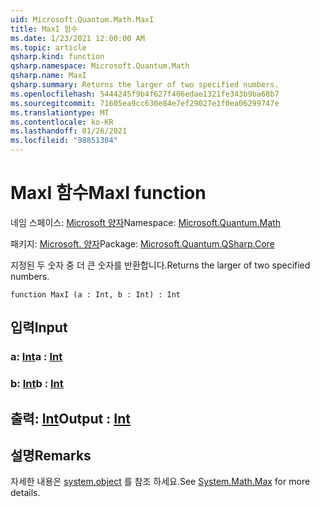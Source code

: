 ```yaml
---
uid: Microsoft.Quantum.Math.MaxI
title: MaxI 함수
ms.date: 1/23/2021 12:00:00 AM
ms.topic: article
qsharp.kind: function
qsharp.namespace: Microsoft.Quantum.Math
qsharp.name: MaxI
qsharp.summary: Returns the larger of two specified numbers.
ms.openlocfilehash: 5444245f9b4f627f406edae1321fe343b9ba68b7
ms.sourcegitcommit: 71605ea9cc630e84e7ef29027e1f0ea06299747e
ms.translationtype: MT
ms.contentlocale: ko-KR
ms.lasthandoff: 01/26/2021
ms.locfileid: "98851304"
---
```

# <a name="maxi-function"></a><span data-ttu-id="fcbde-102">MaxI 함수</span><span class="sxs-lookup"><span data-stu-id="fcbde-102">MaxI function</span></span>

<span data-ttu-id="fcbde-103">네임 스페이스: [Microsoft 양자](xref:Microsoft.Quantum.Math)</span><span class="sxs-lookup"><span data-stu-id="fcbde-103">Namespace: [Microsoft.Quantum.Math](xref:Microsoft.Quantum.Math)</span></span>

<span data-ttu-id="fcbde-104">패키지: [Microsoft. 양자](https://nuget.org/packages/Microsoft.Quantum.QSharp.Core)</span><span class="sxs-lookup"><span data-stu-id="fcbde-104">Package: [Microsoft.Quantum.QSharp.Core](https://nuget.org/packages/Microsoft.Quantum.QSharp.Core)</span></span>


<span data-ttu-id="fcbde-105">지정된 두 숫자 중 더 큰 숫자를 반환합니다.</span><span class="sxs-lookup"><span data-stu-id="fcbde-105">Returns the larger of two specified numbers.</span></span>

```qsharp
function MaxI (a : Int, b : Int) : Int
```


## <a name="input"></a><span data-ttu-id="fcbde-106">입력</span><span class="sxs-lookup"><span data-stu-id="fcbde-106">Input</span></span>

### <a name="a--int"></a><span data-ttu-id="fcbde-107">a: [Int](xref:microsoft.quantum.lang-ref.int)</span><span class="sxs-lookup"><span data-stu-id="fcbde-107">a : [Int](xref:microsoft.quantum.lang-ref.int)</span></span>




### <a name="b--int"></a><span data-ttu-id="fcbde-108">b: [Int](xref:microsoft.quantum.lang-ref.int)</span><span class="sxs-lookup"><span data-stu-id="fcbde-108">b : [Int](xref:microsoft.quantum.lang-ref.int)</span></span>





## <a name="output--int"></a><span data-ttu-id="fcbde-109">출력: [Int](xref:microsoft.quantum.lang-ref.int)</span><span class="sxs-lookup"><span data-stu-id="fcbde-109">Output : [Int](xref:microsoft.quantum.lang-ref.int)</span></span>



## <a name="remarks"></a><span data-ttu-id="fcbde-110">설명</span><span class="sxs-lookup"><span data-stu-id="fcbde-110">Remarks</span></span>

<span data-ttu-id="fcbde-111">자세한 내용은 [system.object](https://docs.microsoft.com/dotnet/api/system.math.max) 를 참조 하세요.</span><span class="sxs-lookup"><span data-stu-id="fcbde-111">See [System.Math.Max](https://docs.microsoft.com/dotnet/api/system.math.max) for more details.</span></span>